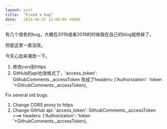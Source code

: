 ```yaml
---
layout: post
title:  "Fixed a bug"
date:   2024-06-07 12:00:00 +0800
---
```

有几个很老的bug，大概在2018或者2019的时候我在自己的blog就修掉了。

但是这里一直没改。

今天心血来潮改一下。

1. 修改cors到https
2. GitHub的api也改格式了，'access_token': GithubComments._accessToken 改成了headers: {'Authorization': 'token '+GithubComments._accessToken},

Fix several old bugs.

1. Change CORS proxy to https
2. Change GitHub api: 'access_token': GithubComments._accessToken ===> headers: {'Authorization': 'token '+GithubComments._accessToken},

